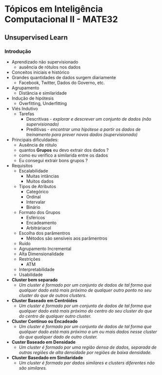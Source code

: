 # Tópicos em Inteligência Computacional II - MATE32
## Unsupervised Learn 

### Introdução

* Aprendizado não supervisionado
  * ausência de rótulos nos dados
* Conceitos iniciais e histórico
* Grandes quantidades de dados surgem diariamente
  * Facebook, Twitter, Dados do Governo, etc. 
* Agrupamento 
  * Distância e similaridade
* Indução de hipótesis
  * Overfitting, Underfitting
* Viés Indutivo
  * Tarefas
    * Descritivas - _explorar e descrever um conjunto de dados (não supervisionado)_
    * Preditivas - _encontrar uma hipótese a partir os dados de treinamento para prever novos dados (supervisionado)_ 
* Principais dificuldades:
  * Ausência de rótulo
  * quantos **Grupos** eu devo extrair dos dados ?
  * como eu verifico a similarida entre os dados
  * Eu consegui extrair bons grupos ?
* Requisitos
  * Escalabilidade
    * Muitas intâncias
    * Muitos dados 
  * Tipos de Atributos
    * Categórico 
    * Ordinal
    * Intervalar
    * Binário
  * Formato dos Grupos
    * Esféricos
    * Encadeamento
    * Arbitráriacol
   * Escolha dos parâmentros
     * Métodos são sensíveis aos parâmentros
   * Ruído
   * Agrupamento Incremental
   * Alta Dimensionalidade
   *  Restrições
      * ATM
   * Interpretabilidade
   * Usabilidade
* **Cluster bem separado**
  * _Um cluster é formado por um conjunto de dados de tal forma que qualquer dado está mais próximo de qualquer outro ponto no seu cluster do que de outros clusters._
* **Cluster Baseado em Centróides**
  * _Um cluster é formado por um conjunto de dados de tal forma que qualquer dado está mais próximo do centro do seu cluster do que do centro de qualquer outro cluster._
* **Cluster Contínuo ou Encadeado**
  * _Um cluster é formado por um conjunto de dados de tal forma que qualquer dado está mais próximo a um ou mais dados nesse cluster do que qualquer dado de outro cluster._
* **Custer Baseado em Densidade**
  * _Um cluster é formado por uma região densa de dados, separada de outras regiões de alta densidade por regiões de baixa densidade._
* **Cluster Basedado em Similaridade**
  * _Um cluster é formado por dados similares e clusters diferentes não são similares._
   
